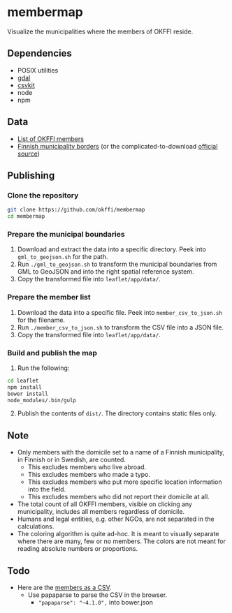 # membermap

Visualize the municipalities where the members of OKFFI reside.

## Dependencies

- POSIX utilities
- [gdal](http://www.gdal.org/)
- [csvkit](https://github.com/onyxfish/csvkit)
- node
- npm

## Data

- [List of OKFFI members](https://docs.google.com/spreadsheets/d/1EKGZ6_XRW51oElvgACeq7LfW0QuHWfpYQ67m0OVG5Qc/edit#gid=0)
- [Finnish municipality borders](http://kartat.kapsi.fi/files/kuntajako/kuntajako_4500k/etrs89) (or the complicated-to-download [official source](https://tiedostopalvelu.maanmittauslaitos.fi/tp/kartta))

## Publishing

### Clone the repository

```sh
git clone https://github.com/okffi/membermap
cd membermap
```

### Prepare the municipal boundaries

1. Download and extract the data into a specific directory.
  Peek into `gml_to_geojson.sh` for the path.
2. Run `./gml_to_geojson.sh` to transform the municipal boundaries from GML to GeoJSON and into the right spatial reference system.
3. Copy the transformed file into `leaflet/app/data/`.

### Prepare the member list

1. Download the data into a specific file.
  Peek into `member_csv_to_json.sh` for the filename.
2. Run `./member_csv_to_json.sh` to transform the CSV file into a JSON file.
3. Copy the transformed file into `leaflet/app/data/`.

### Build and publish the map

1. Run the following:
```sh
cd leaflet
npm install
bower install
node_modules/.bin/gulp
```
2. Publish the contents of `dist/`.
  The directory contains static files only.

## Note

- Only members with the domicile set to a name of a Finnish municipality, in Finnish or in Swedish, are counted.
    - This excludes members who live abroad.
    - This excludes members who made a typo.
    - This excludes members who put more specific location information into the field.
    - This excludes members who did not report their domicile at all.
- The total count of all OKFFI members, visible on clicking any municipality, includes all members regardless of domicile.
- Humans and legal entities, e.g. other NGOs, are not separated in the calculations.
- The coloring algorithm is quite ad-hoc.
  It is meant to visually separate where there are many, few or no members.
  The colors are not meant for reading absolute numbers or proportions.

## Todo

- Here are the [members as a CSV](https://docs.google.com/spreadsheets/d/1EKGZ6_XRW51oElvgACeq7LfW0QuHWfpYQ67m0OVG5Qc/export?gid=0&format=csv).
    - Use papaparse to parse the CSV in the browser.
        - `"papaparse": "~4.1.0",` into bower.json
